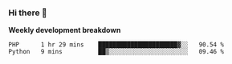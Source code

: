 ### Hi there 👋


**Weekly development breakdown**

<!--START_SECTION:waka-->
```text
PHP      1 hr 29 mins    ██████████████████████▓░░   90.54 % 
Python   9 mins          ██▒░░░░░░░░░░░░░░░░░░░░░░   09.46 % 
```
<!--END_SECTION:waka-->
